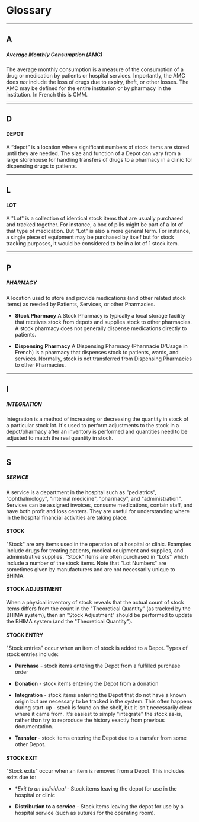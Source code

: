 # Glossary

---
## A

##### Average Monthly Consumption (AMC)

The average monthly consumption is a measure of the consumption of a drug or
medication by patients or hospital services.  Importantly, the AMC does _not_
include the loss of drugs due to expiry, theft, or other losses.  The AMC may
be defined for the entire institution or by pharmacy in the institution. In
French this is CMM.

---
## D

#### DEPOT
A “depot” is a location where significant numbers of stock items are stored
until they are needed.  The size and function of a Depot can vary from a large
storehouse for handling transfers of drugs to a pharmacy in a clinic for
dispensing drugs to patients.

---
## L

#### LOT
A "Lot" is a collection of identical stock items that are usually purchased
and tracked together.  For instance, a box of pills might be part of a lot of
that type of medication.  But "Lot" is also a more general term.  For
instance, a single piece of equipment may be purchased by itself but for stock
tracking purposes, it would be considered to be in a lot of 1 stock item.

---
## P

##### PHARMACY
A location used to store and provide medications (and other related stock
items) as needed by Patients, Services, or other Pharmacies.

* **Stock Pharmacy**
A Stock Pharmacy is typically a local storage facility that receives stock
from depots and supplies stock to other pharmacies.  A stock pharmacy does not
generally dispense medications directly to patients.

* **Dispensing Pharmacy**
A Dispensing Pharmacy (Pharmacie D'Usage in French) is a pharmacy that
dispenses stock to patients, wards, and services.  Normally, stock is not
transferred from Dispensing Pharmacies to other Pharmacies.


---
## I

##### INTEGRATION
Integration is a method of increasing or decreasing the quantity in stock of a particular stock lot.  It's used to perform adjustments to the stock in a depot/pharmacy after an inventory is performed and quantities need to be adjusted to match the real quantity in stock.


---
## S

##### SERVICE

A service is a department in the hospital such as "pediatrics",
"ophthalmology", "internal medicine", "pharmacy", and "administration".
Services can be assigned invoices, consume medications, contain staff, and
have both profit and loss centers.  They are useful for understanding where in
the hospital financial activities are taking place.

#### STOCK
"Stock" are any items used in the operation of a hospital or clinic.  Examples
include drugs for treating patients, medical equipment and supplies, and
administrative supplies.  "Stock" items are often purchased in "Lots" which
include a number of the stock items.  Note that "Lot Numbers" are sometimes
given by manufacturers and are not necessarily unique to BHIMA.

#### STOCK ADJUSTMENT
When a physical inventory of stock reveals that the actual count of stock
items differs from the count in the "Theoretical Quantity" (as tracked by the
BHIMA system), then an "Stock Adjustment" should be performed to update the
BHIMA system (and the "Theoretical Quantity").

#### STOCK ENTRY
"Stock entries" occur when an item of stock is added to a Depot.  Types of
stock entries include:

* **Purchase** - stock items entering the Depot from a fulfilled purchase order

* **Donation** - stock items entering the Depot from a donation

* **Integration** - stock items entering the Depot that do not have a known
  origin but are necessary to be tracked in the system.  This often happens
  during start-up - stock is found on the shelf, but it isn't necessarily
  clear where it came from.  It's easiest to simply "integrate" the stock
  as-is, rather than try to reproduce the history exactly from previous
  documentation.

* **Transfer** - stock items entering the Depot due to a transfer from some
  other Depot.

#### STOCK EXIT
"Stock exits" occur when an item is removed from a Depot.  This includes exits due to:

* **Exit to an individual* - Stock items leaving the depot for use in the
  hospital or clinic

* **Distribution to a service** - Stock items leaving the depot for use by a
  hospital service (such as sutures for the operating room).
